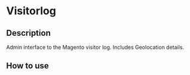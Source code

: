 Visitorlog
=================

Description
-----------
Admin interface to the Magento visitor log. Includes Geolocation details.


How to use
-------------------------
